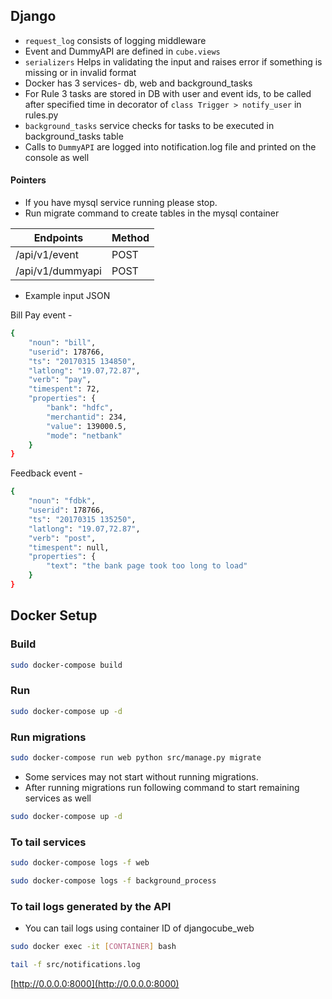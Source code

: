 
## Django
- `request_log` consists of logging middleware
- Event and DummyAPI are defined in `cube.views` 
- `serializers` Helps in validating the input and raises error if something is missing or in invalid format
- Docker has 3 services- db, web and background_tasks
- For Rule 3 tasks are stored in DB with user and event ids, to be called after specified time in decorator of `class Trigger > notify_user` in rules.py
- `background_tasks` service checks for tasks to be executed in background_tasks table
- Calls to `DummyAPI` are logged into notification.log file and printed on the console as well

#### Pointers
- If you have mysql service running please stop. 
- Run migrate command to create tables in the mysql container

|       Endpoints    |Method          |
|-------------------|-----------------|
|/api/v1/event      |POST             |
|/api/v1/dummyapi      |POST             |

- Example input JSON 

Bill Pay event - 
```bash
{
    "noun": "bill",
    "userid": 178766,
    "ts": "20170315 134850",
    "latlong": "19.07,72.87",
    "verb": "pay",
    "timespent": 72,
    "properties": {
        "bank": "hdfc",
        "merchantid": 234,
        "value": 139000.5,
        "mode": "netbank"
    }
}
```

Feedback event - 
```bash
{
    "noun": "fdbk",
    "userid": 178766,
    "ts": "20170315 135250",
    "latlong": "19.07,72.87",
    "verb": "post",
    "timespent": null,
    "properties": {
        "text": "the bank page took too long to load"
    }
}
```
## Docker Setup

### Build
```bash
sudo docker-compose build
```
### Run
```bash
sudo docker-compose up -d
```
### Run migrations
```bash
sudo docker-compose run web python src/manage.py migrate
```
- Some services may not start without running migrations. 
- After running migrations run following command to start remaining services as well
```bash
sudo docker-compose up -d
```
### To tail services
```bash
sudo docker-compose logs -f web
```
```bash
sudo docker-compose logs -f background_process
```
### To tail logs generated by the API
- You can tail logs using container ID of djangocube_web 
```bash
sudo docker exec -it [CONTAINER] bash
```
```bash
tail -f src/notifications.log
```

[http://0.0.0.0:8000](http://0.0.0.0:8000)
